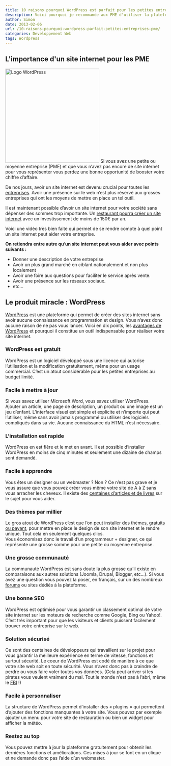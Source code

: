 ```yaml
---
title: 10 raisons pourquoi WordPress est parfait pour les petites entreprises
description: Voici pourquoi je recommande aux PME d'utiliser la plateforme WordPress pour leur site web
author: Simon
date: 2013-02-06
url: /10-raisons-pourquoi-wordpress-parfait-petites-entreprises-pme/
categories: Developpement Web
tags: Wordpress
---
```

## L'importance d'un site internet pour les PME

<img src="http://www.bygga.fr/wp-content/uploads/2013/02/wordpress-logo.png" alt="Logo WordPress" width="295" height="295" class="alignright size-full wp-image-689" />  
Si vous avez une petite ou moyenne entreprise (PME) et que vous n&rsquo;avez pas encore de site internet pour vous représenter vous perdez une bonne opportunité de booster votre chiffre d&rsquo;affaire.

De nos jours, avoir un site internet est devenu crucial pour toutes les <a href="http://www.agence-csv.com/utilite-site-internet-entreprise/" title="agence-csv" target="_blank">entreprises</a>. Avoir une présence sur le web n&rsquo;est plus réservé aux grosses entreprises qui ont les moyens de mettre en place un tel outil.

Il est maintenant possible d&rsquo;avoir un site internet pour votre société sans dépenser des sommes trop importante. Un [restaurant pourra créer un site internet][1] avec un investissement de moins de 150€ par an. 

Voici une vidéo très bien faite qui permet de se rendre compte à quel point un site internet peut aider votre entreprise.  


**On retiendra entre autre qu&rsquo;un site internet peut vous aider avec points suivants :**

  * Donner une description de votre entreprise
  * Avoir un plus grand marché en ciblant nationalement et non plus localement
  * Avoir une foire aux questions pour faciliter le service après vente.
  * Avoir une présence sur les réseaux sociaux.
  * etc&#8230;

## Le produit miracle : WordPress

<a href="http://fr.wordpress.org/" title="WordPress France" target="_blank">WordPress</a> est une plateforme qui permet de créer des sites internet sans avoir aucune connaissance en programmation et design. Vous n&rsquo;avez donc aucune raison de ne pas vous lancer. Voici en dix points, les <a href="http://www.bygga.fr/5-raisons-dutiliser-wordpress-pour-developper-son-site-internet/" title="5 Raisons d’utiliser WordPress pour développer son site internet" target="_blank">avantages de WordPress</a> et pourquoi il constitue un outil indispensable pour réaliser votre site internet.

### WordPress est gratuit

WordPress est un logiciel développé sous une licence qui autorise l&rsquo;utilisation et la modification gratuitement, même pour un usage commercial. C&rsquo;est un atout considérable pour les petites entreprises au budget limité.

### Facile à mettre à jour

Si vous savez utiliser Microsoft Word, vous savez utiliser WordPress. Ajouter un article, une page de description, un produit ou une image est un jeu d&rsquo;enfant. L&rsquo;interface visuel est simple et explicite et n&rsquo;importe qui peut l&rsquo;utiliser, même sans avoir jamais programmé ou utiliser des logiciels compliqués dans sa vie. Aucune connaissance du HTML n&rsquo;est nécessaire.

### L&rsquo;installation est rapide

WordPress en est fière et le met en avant. Il est possible d&rsquo;installer WordPress en moins de cinq minutes et seulement une dizaine de champs sont demandé. 

### Facile à apprendre

Vous êtes un designer ou un webmaster ? Non ? Ce n&rsquo;est pas grave et je vous assure que vous pouvez créer vous même votre site de A à Z sans vous arracher les cheveux. Il existe des <a href="http://blog.oxidesign.fr/les-5-meilleurs-sites-pour-apprendre-wordpress/" title="apprendre WordPress" target="_blank">centaines d&rsquo;articles et de livres</a> sur le sujet pour vous aider. 

### Des thèmes par millier

Le gros atout de WordPress c&rsquo;est que l&rsquo;on peut installer des thèmes, <a href="http://www.bygga.fr/voila-pourquoi-il-faut-acheter-un-theme-payant-plutot-que-gratuit/" title="Voilà pourquoi il faut acheter un thème payant plutôt que gratuit" target="_blank">gratuits ou payant</a>, pour mettre en place le design de son site internet et le rendre unique. Tout cela en seulement quelques clics.  
Vous économisez donc le travail d&rsquo;un programmeur + designer, ce qui représente une grosse somme pour une petite ou moyenne entreprise.

### Une grosse communauté

La communauté WordPress est sans doute la plus grosse qu&rsquo;il existe en comparaisons aux autres solutions (Joomla, Drupal, Blogger, etc&#8230;). Si vous avez une question vous pouvez la poser, en français, sur un des nombreux <a href="http://www.wordpress-fr.net/support/" title="Forum WordPress France" target="_blank">forums</a> ou sites dédiés à la plateforme.

### Une bonne SEO

WordPress est optimisé pour vous garantir un classement optimal de votre site internet sur les moteurs de recherche comme Google, Bing ou Yahoo!. C&rsquo;est très important pour que les visiteurs et clients puissent facilement trouver votre entreprise sur le web.

### Solution sécurisé

Ce sont des centaines de développeurs qui travaillent sur le projet pour vous garantir la meilleure expérience en terme de vitesse, fonctions et surtout sécurité. Le coeur de WordPress est codé de manière à ce que votre site web soit en toute sécurité. Vous n&rsquo;avez donc pas à craindre de perdre ou vous faire voler toutes vos données. (Cela peut arriver si les pirates vous veulent vraiment du mal. Tout le monde n&rsquo;est pas à l&rsquo;abri, même le <a href="http://www.francesoir.fr/loisirs/nouvelles-techno/piratage-du-site-du-fbi-anonymous-revendique-sa-plus-grosse-attaque-176228.html" title="Pirate FBI" target="_blank">FBI</a> !)

### Facile à personnaliser

La structure de WordPress permet d&rsquo;installer des &laquo;&nbsp;plugins&nbsp;&raquo; qui permettent d&rsquo;ajouter des fonctions manquantes à votre site. Vous pouvez par exemple ajouter un menu pour votre site de restauration ou bien un widget pour afficher la météo.

### Restez au top

Vous pouvez mettre à jour la plateforme gratuitement pour obtenir les dernières fonctions et améliorations. Ces mises à jour se font en un clique et ne demande donc pas l&rsquo;aide d&rsquo;un webmaster.

[1]: http://www.bygga.fr/20-themes-plugins-restaurant-wordpress/ "20 Thèmes et plugins pour restaurant sous WordPress"
